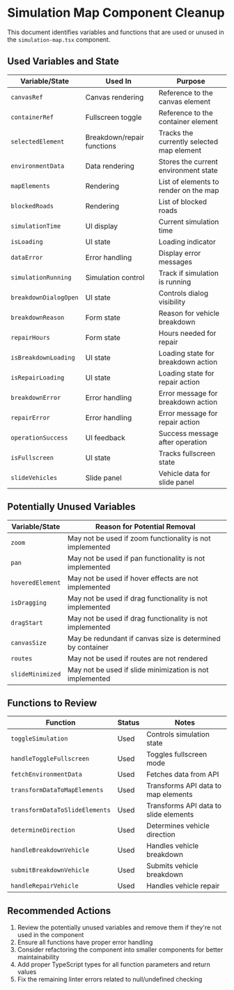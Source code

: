 # Simulation Map Component Cleanup

This document identifies variables and functions that are used or unused in the `simulation-map.tsx` component.

## Used Variables and State

| Variable/State | Used In | Purpose |
|---------------|---------|---------|
| `canvasRef` | Canvas rendering | Reference to the canvas element |
| `containerRef` | Fullscreen toggle | Reference to the container element |
| `selectedElement` | Breakdown/repair functions | Tracks the currently selected map element |
| `environmentData` | Data rendering | Stores the current environment state |
| `mapElements` | Rendering | List of elements to render on the map |
| `blockedRoads` | Rendering | List of blocked roads |
| `simulationTime` | UI display | Current simulation time |
| `isLoading` | UI state | Loading indicator |
| `dataError` | Error handling | Display error messages |
| `simulationRunning` | Simulation control | Track if simulation is running |
| `breakdownDialogOpen` | UI state | Controls dialog visibility |
| `breakdownReason` | Form state | Reason for vehicle breakdown |
| `repairHours` | Form state | Hours needed for repair |
| `isBreakdownLoading` | UI state | Loading state for breakdown action |
| `isRepairLoading` | UI state | Loading state for repair action |
| `breakdownError` | Error handling | Error message for breakdown action |
| `repairError` | Error handling | Error message for repair action |
| `operationSuccess` | UI feedback | Success message after operation |
| `isFullscreen` | UI state | Tracks fullscreen state |
| `slideVehicles` | Slide panel | Vehicle data for slide panel |

## Potentially Unused Variables

| Variable/State | Reason for Potential Removal |
|---------------|--------------------------|
| `zoom` | May not be used if zoom functionality is not implemented |
| `pan` | May not be used if pan functionality is not implemented |
| `hoveredElement` | May not be used if hover effects are not implemented |
| `isDragging` | May not be used if drag functionality is not implemented |
| `dragStart` | May not be used if drag functionality is not implemented |
| `canvasSize` | May be redundant if canvas size is determined by container |
| `routes` | May not be used if routes are not rendered |
| `slideMinimized` | May not be used if slide minimization is not implemented |

## Functions to Review

| Function | Status | Notes |
|---------|--------|-------|
| `toggleSimulation` | Used | Controls simulation state |
| `handleToggleFullscreen` | Used | Toggles fullscreen mode |
| `fetchEnvironmentData` | Used | Fetches data from API |
| `transformDataToMapElements` | Used | Transforms API data to map elements |
| `transformDataToSlideElements` | Used | Transforms API data to slide elements |
| `determineDirection` | Used | Determines vehicle direction |
| `handleBreakdownVehicle` | Used | Handles vehicle breakdown |
| `submitBreakdownVehicle` | Used | Submits vehicle breakdown |
| `handleRepairVehicle` | Used | Handles vehicle repair |

## Recommended Actions

1. Review the potentially unused variables and remove them if they're not used in the component
2. Ensure all functions have proper error handling
3. Consider refactoring the component into smaller components for better maintainability
4. Add proper TypeScript types for all function parameters and return values
5. Fix the remaining linter errors related to null/undefined checking 